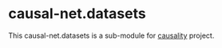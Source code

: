 # causal-net.datasets 

This causal-net.datasets is a sub-module for [causality](https://red-gold.github.io/causality-docs/) project.
